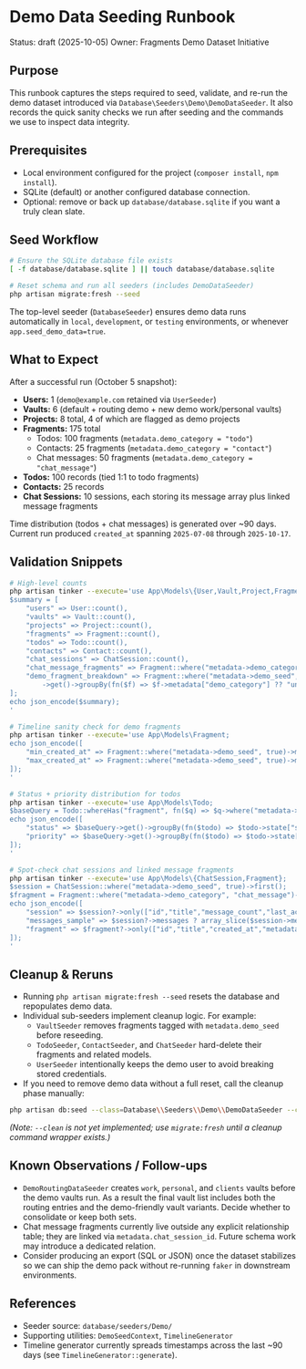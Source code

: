 # Demo Data Seeding Runbook

Status: draft (2025-10-05)
Owner: Fragments Demo Dataset Initiative

## Purpose

This runbook captures the steps required to seed, validate, and re-run the demo dataset introduced via `Database\Seeders\Demo\DemoDataSeeder`. It also records the quick sanity checks we run after seeding and the commands we use to inspect data integrity.

## Prerequisites

- Local environment configured for the project (`composer install`, `npm install`).
- SQLite (default) or another configured database connection.
- Optional: remove or back up `database/database.sqlite` if you want a truly clean slate.

## Seed Workflow

```bash
# Ensure the SQLite database file exists
[ -f database/database.sqlite ] || touch database/database.sqlite

# Reset schema and run all seeders (includes DemoDataSeeder)
php artisan migrate:fresh --seed
```

The top-level seeder (`DatabaseSeeder`) ensures demo data runs automatically in `local`, `development`, or `testing` environments, or whenever `app.seed_demo_data=true`.

## What to Expect

After a successful run (October 5 snapshot):

- **Users:** 1 (`demo@example.com` retained via `UserSeeder`)
- **Vaults:** 6 (default + routing demo + new demo work/personal vaults)
- **Projects:** 8 total, 4 of which are flagged as demo projects
- **Fragments:** 175 total
  - Todos: 100 fragments (`metadata.demo_category = "todo"`)
  - Contacts: 25 fragments (`metadata.demo_category = "contact"`)
  - Chat messages: 50 fragments (`metadata.demo_category = "chat_message"`)
- **Todos:** 100 records (tied 1:1 to todo fragments)
- **Contacts:** 25 records
- **Chat Sessions:** 10 sessions, each storing its message array plus linked message fragments

Time distribution (todos + chat messages) is generated over ~90 days. Current run produced `created_at` spanning `2025-07-08` through `2025-10-17`.

## Validation Snippets

```bash
# High-level counts
php artisan tinker --execute='use App\Models\{User,Vault,Project,Fragment,Todo,Contact,ChatSession};
$summary = [
    "users" => User::count(),
    "vaults" => Vault::count(),
    "projects" => Project::count(),
    "fragments" => Fragment::count(),
    "todos" => Todo::count(),
    "contacts" => Contact::count(),
    "chat_sessions" => ChatSession::count(),
    "chat_message_fragments" => Fragment::where("metadata->demo_category", "chat_message")->count(),
    "demo_fragment_breakdown" => Fragment::where("metadata->demo_seed", true)
        ->get()->groupBy(fn($f) => $f->metadata["demo_category"] ?? "unknown")->map->count(),
];
echo json_encode($summary);
'

# Timeline sanity check for demo fragments
php artisan tinker --execute='use App\Models\Fragment;
echo json_encode([
    "min_created_at" => Fragment::where("metadata->demo_seed", true)->min("created_at"),
    "max_created_at" => Fragment::where("metadata->demo_seed", true)->max("created_at"),
]);
'

# Status + priority distribution for todos
php artisan tinker --execute='use App\Models\Todo;
$baseQuery = Todo::whereHas("fragment", fn($q) => $q->where("metadata->demo_seed", true));
echo json_encode([
    "status" => $baseQuery->get()->groupBy(fn($todo) => $todo->state["status"] ?? "unknown")->map->count(),
    "priority" => $baseQuery->get()->groupBy(fn($todo) => $todo->state["priority"] ?? "unknown")->map->count(),
]);
'

# Spot-check chat sessions and linked message fragments
php artisan tinker --execute='use App\Models\{ChatSession,Fragment};
$session = ChatSession::where("metadata->demo_seed", true)->first();
$fragment = Fragment::where("metadata->demo_category", "chat_message")->first();
echo json_encode([
    "session" => $session?->only(["id","title","message_count","last_activity_at"]),
    "messages_sample" => $session?->messages ? array_slice($session->messages, 0, 2) : null,
    "fragment" => $fragment?->only(["id","title","created_at","metadata"]),
]);
'
```

## Cleanup & Reruns

- Running `php artisan migrate:fresh --seed` resets the database and repopulates demo data.
- Individual sub-seeders implement cleanup logic. For example:
  - `VaultSeeder` removes fragments tagged with `metadata.demo_seed` before reseeding.
  - `TodoSeeder`, `ContactSeeder`, and `ChatSeeder` hard-delete their fragments and related models.
  - `UserSeeder` intentionally keeps the demo user to avoid breaking stored credentials.
- If you need to remove demo data without a full reset, call the cleanup phase manually:

```bash
php artisan db:seed --class=Database\\Seeders\\Demo\\DemoDataSeeder --clean
```

*(Note: `--clean` is not yet implemented; use `migrate:fresh` until a cleanup command wrapper exists.)*

## Known Observations / Follow-ups

- `DemoRoutingDataSeeder` creates `work`, `personal`, and `clients` vaults before the demo vaults run. As a result the final vault list includes both the routing entries and the demo-friendly vault variants. Decide whether to consolidate or keep both sets.
- Chat message fragments currently live outside any explicit relationship table; they are linked via `metadata.chat_session_id`. Future schema work may introduce a dedicated relation.
- Consider producing an export (SQL or JSON) once the dataset stabilizes so we can ship the demo pack without re-running `faker` in downstream environments.

## References

- Seeder source: `database/seeders/Demo/`
- Supporting utilities: `DemoSeedContext`, `TimelineGenerator`
- Timeline generator currently spreads timestamps across the last ~90 days (see `TimelineGenerator::generate`).
